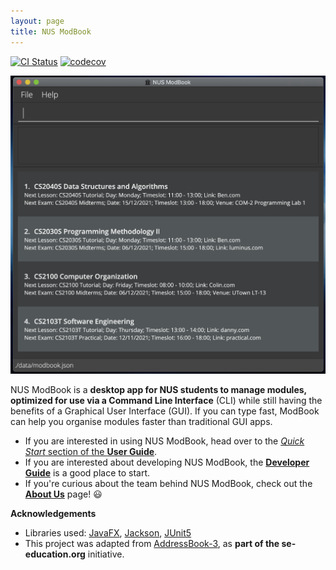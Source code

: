 ```yaml
---
layout: page
title: NUS ModBook
---
```


[![CI Status](https://github.com/se-edu/addressbook-level3/workflows/Java%20CI/badge.svg)](https://github.com/se-edu/addressbook-level3/actions)
[![codecov](https://codecov.io/gh/AY2122S1-CS2103T-T13-1/tp/branch/master/graph/badge.svg?token=DAHQR6L8IL)](https://codecov.io/gh/AY2122S1-CS2103T-T13-1/tp)

![Quick Start](images/QuickStartView.png)

NUS ModBook is a **desktop app for NUS students to manage modules, optimized for use via a Command Line Interface** (CLI) while still having the benefits of a Graphical User Interface (GUI). If you can type fast, ModBook can help you organise modules faster than traditional GUI apps.

* If you are interested in using NUS ModBook, head over to the [_Quick Start_ section of the **User Guide**](UserGuide.html#quick-start).
* If you are interested about developing NUS ModBook, the [**Developer Guide**](DeveloperGuide.html) is a good place to start.
* If you're curious about the team behind NUS ModBook, check out the [**About Us**](AboutUs.html) page! 😃


**Acknowledgements**

* Libraries used: [JavaFX](https://openjfx.io/), [Jackson](https://github.com/FasterXML/jackson), [JUnit5](https://github.com/junit-team/junit5)
* This project was adapted from [AddressBook-3](https://github.com/se-edu/addressbook-level3), as **part of the se-education.org** initiative. 
